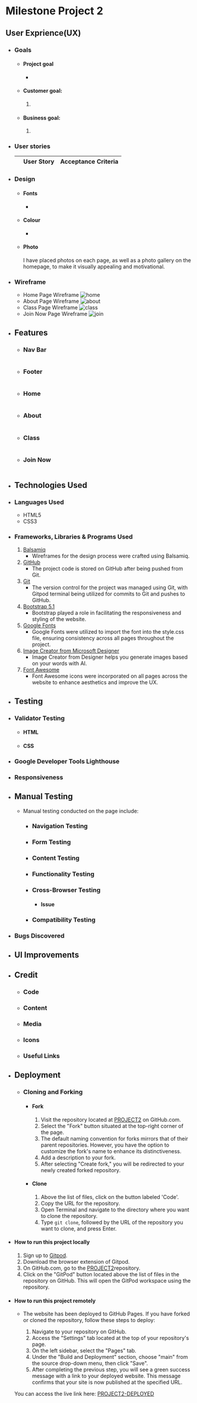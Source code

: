 # Milestone Project 2

## User Exprience(UX)

- ### Goals

  - #### Project goal 
    - 
  
  
  - #### Customer goal:
     1. 
  
  - #### Business  goal:
     1. 
  
- ### User stories
    ||User Story|Acceptance Criteria|
    | ----- | ----- | ----- |
    

- ### Design

  - #### Fonts
     - 

   - #### Colour
     - 

   - #### Photo
     I have placed photos on each page, as well as a photo gallery on the homepage, to make it visually appealing and motivational.

- ### Wireframe
    - Home Page Wireframe 
    ![home]()
    - About Page Wireframe 
    ![about]()
    - Class Page Wireframe 
    ![class]()
    - Join Now Page Wireframe 
    ![join]()

- ## Features
  - ### Nav Bar
    |||
    |-|-|
    
  - ### Footer
    |||
    |-|-|
    
  - ### Home
    |||
    |-|-|

  - ### About
    |||
    |-|-|


  - ### Class
    |||
    |-|-|


  - ### Join Now
    |||
    |-|-|

- ## Technologies Used

- ### Languages Used
    - HTML5
    - CSS3

- ### Frameworks, Libraries & Programs Used
    1. [Balsamiq](https://balsamiq.com/)
        - Wireframes for the design process were crafted using Balsamiq.
    2. [GitHub](https://github.com/)
        - The project code is stored on GitHub after being pushed from Git.
    3. [Git](https://git-scm.com/)
        - The version control for the project was managed using Git, with Gitpod terminal being utilized for commits to Git and pushes to GitHub.
    4. [Bootstrap 5.1](https://getbootstrap.com/docs/5.1/getting-started/introduction/)
        - Bootstrap played a role in facilitating the responsiveness and styling of the website.
    5. [Google Fonts](https://fonts.google.com/)
        - Google Fonts were utilized to import the font into the style.css file, ensuring consistency across all pages throughout the project.
    6. [Image Creator from Microsoft Designer](https://copilot.microsoft.com/images/create)
       - Image Creator from Designer helps you generate images based on your words with AI.
    7. [Font Awesome](https://fontawesome.com/v5/search)
       - Font Awesome icons were incorporated on all pages across the website to enhance aesthetics and improve the UX.

- ## Testing

- ### Validator Testing
  
    - #### HTML


    - #### CSS


- ### Google Developer Tools Lighthouse
   



- ### Responsiveness

- ## Manual Testing
    
    - Manual testing conducted on the page include:
       
        - ### Navigation Testing
   
        - ### Form Testing
     
        - ### Content Testing
       
        - ### Functionality Testing
      
        - ### Cross-Browser Testing

            - #### Issue

        - ### Compatibility Testing

- ### Bugs Discovered

- ## UI Improvements

- ## Credit
   
    - ###  Code

    - ### Content

    - ### Media
  
    - ### Icons

    - ### Useful Links

- ## Deployment
    - ### Cloning and Forking
     
      - #### Fork
        1. Visit the repository located at [PROJECT2]() on GitHub.com.
        2. Select the "Fork" button situated at the top-right corner of the page.
        3. The default naming convention for forks mirrors that of their parent repositories. However, you have the option to customize the fork's name to enhance its distinctiveness.
        4. Add a description to your fork.
        5. After selecting "Create fork," you will be redirected to your newly created forked repository.
      
      - #### Clone
        1. Above the list of files, click on the button labeled 'Code'.
        2. Copy the URL for the repository.
        3. Open Terminal and navigate to the directory where you want to clone the repository.
        4. Type `git clone`, followed by the URL of the repository you want to clone, and press Enter.
        
- #### How to run this project locally
    1. Sign up to [Gitpod](https://gitpod.io/).
    2. Download the browser extension of Gitpod.
    3. On GitHub.com, go to the [PROJECT2]()repository.
    4. Click on the "GitPod" button located above the list of files in the repository on GitHub. This will open the GitPod workspace using the repository.

- #### How to run this project remotely
   
    - The website has been deployed to GitHub Pages. If you have forked or cloned the repository, follow these steps to deploy:
   
      1. Navigate to your repository on GitHub.
      2. Access the "Settings" tab located at the top of your repository's page.
      3. On the left sidebar, select the "Pages" tab.
      4. Under the "Build and Deployment" section, choose "main" from the source drop-down menu, then click "Save".
      5. After completing the previous step, you will see a green success message with a link to your deployed website. This message confirms that your site is now published at the specified URL.
    
    You can access the live link here: [PROJECT2-DEPLOYED]()

